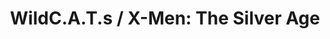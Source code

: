 ---
title: "WildC.A.T.s / X-Men: The Silver Age"
issue: 1B
issue_nr: 1
full_title: ""
subtitle: ""
story_arc: ""
crossover: ""
variant: B
publisher: Marvel Comics and Image Comics
creators: 
  - Scott Lobdell
  - Homage Studios
  - Travis Charest
release_date: Jun 1997
release_year: 1997
genre:
  - ""
format: Comic
pages: 0
signed_by: ""
price: 4.5
---